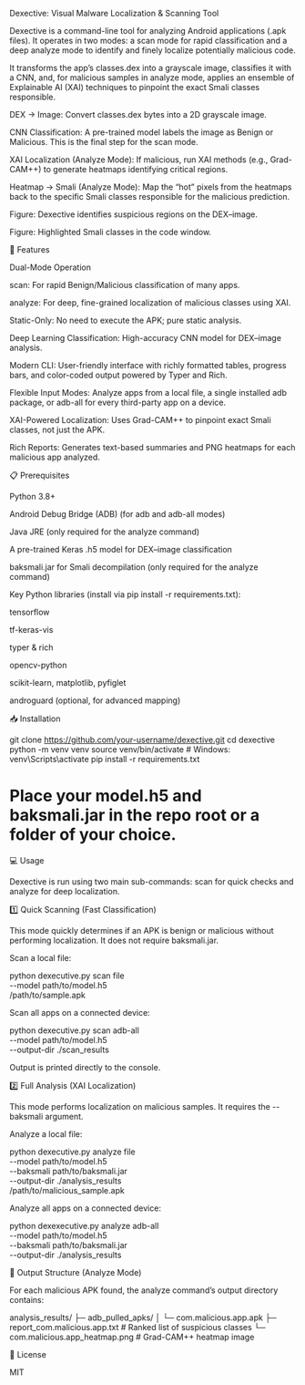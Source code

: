 Dexective: Visual Malware Localization & Scanning Tool

Dexective is a command-line tool for analyzing Android applications (.apk files). It operates in two modes: a scan mode for rapid classification and a deep analyze mode to identify and finely localize potentially malicious code.

It transforms the app’s classes.dex into a grayscale image, classifies it with a CNN, and, for malicious samples in analyze mode, applies an ensemble of Explainable AI (XAI) techniques to pinpoint the exact Smali classes responsible.

DEX → Image: Convert classes.dex bytes into a 2D grayscale image.

CNN Classification: A pre-trained model labels the image as Benign or Malicious. This is the final step for the scan mode.

XAI Localization (Analyze Mode): If malicious, run XAI methods (e.g., Grad-CAM++) to generate heatmaps identifying critical regions.

Heatmap → Smali (Analyze Mode): Map the “hot” pixels from the heatmaps back to the specific Smali classes responsible for the malicious prediction.

Figure: Dexective identifies suspicious regions on the DEX–image.

Figure: Highlighted Smali classes in the code window.

🚀 Features

Dual-Mode Operation

scan: For rapid Benign/Malicious classification of many apps.

analyze: For deep, fine-grained localization of malicious classes using XAI.

Static-Only: No need to execute the APK; pure static analysis.

Deep Learning Classification: High-accuracy CNN model for DEX–image analysis.

Modern CLI: User-friendly interface with richly formatted tables, progress bars, and color-coded output powered by Typer and Rich.

Flexible Input Modes: Analyze apps from a local file, a single installed adb package, or adb-all for every third-party app on a device.

XAI-Powered Localization: Uses Grad-CAM++ to pinpoint exact Smali classes, not just the APK.

Rich Reports: Generates text-based summaries and PNG heatmaps for each malicious app analyzed.

📋 Prerequisites

Python 3.8+

Android Debug Bridge (ADB) (for adb and adb-all modes)

Java JRE (only required for the analyze command)

A pre-trained Keras .h5 model for DEX–image classification

baksmali.jar for Smali decompilation (only required for the analyze command)

Key Python libraries (install via pip install -r requirements.txt):

tensorflow

tf-keras-vis

typer & rich

opencv-python

scikit-learn, matplotlib, pyfiglet

androguard (optional, for advanced mapping)

📥 Installation

git clone https://github.com/your-username/dexective.git
cd dexective
python -m venv venv
source venv/bin/activate    # Windows: venv\Scripts\activate
pip install -r requirements.txt

# Place your model.h5 and baksmali.jar in the repo root or a folder of your choice.

💻 Usage

Dexective is run using two main sub-commands: scan for quick checks and analyze for deep localization.

1️⃣ Quick Scanning (Fast Classification)

This mode quickly determines if an APK is benign or malicious without performing localization. It does not require baksmali.jar.

Scan a local file:

python dexecutive.py scan file \
  --model path/to/model.h5 \
  /path/to/sample.apk

Scan all apps on a connected device:

python dexecutive.py scan adb-all \
  --model path/to/model.h5 \
  --output-dir ./scan_results

Output is printed directly to the console.

2️⃣ Full Analysis (XAI Localization)

This mode performs localization on malicious samples. It requires the --baksmali argument.

Analyze a local file:

python dexecutive.py analyze file \
  --model path/to/model.h5 \
  --baksmali path/to/baksmali.jar \
  --output-dir ./analysis_results \
  /path/to/malicious_sample.apk

Analyze all apps on a connected device:

python dexexecutive.py analyze adb-all \
  --model path/to/model.h5 \
  --baksmali path/to/baksmali.jar \
  --output-dir ./analysis_results

📂 Output Structure (Analyze Mode)

For each malicious APK found, the analyze command’s output directory contains:

analysis_results/
├─ adb_pulled_apks/
│  └─ com.malicious.app.apk
├─ report_com.malicious.app.txt      # Ranked list of suspicious classes
└─ com.malicious.app_heatmap.png     # Grad-CAM++ heatmap image

📖 License

MIT

